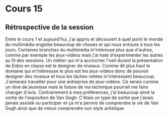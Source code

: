 # Cours 15
## Rétrospective de la session

Entre le cours 1 et aujourd'hui, j'ai appris et découvert à quel point le monde du multimédia englobe beaucoup de choses et qui nous entoure à tous les jours. Certaines branches du multimédia m'intéresse plus que d'autres, comme par exemple les jeux-vidéos mais j'ai hate d'expérimenter les autres au fil des sessions. Un métier qui m'a accrocher l'oeil durant la présentation de Eidos en classe est le designer de niveaux. Comme dit plus haut le domaine qui m'intéressse le plus est les jeux-vidéos donc de pouvoir designer des niveaux et tous les tâches reliées m'intéressent beaucoup. J'aimerais travailler pour une entreprise de jeux-vidéos. Ce serais comme un rêve de jeunesse mais le future de ma technique pourrait me faire changer d'avis. Contrairement à mes préférences, j'ai beaucoup aimé la sortie de l'exposition de Van Gogh. C'étais un type de sortie que j'avais jamais assisté ou participer et ça m'a permis de comprendre la vie de Van Gogh ainsi que de mieux comprendre son style artistique


